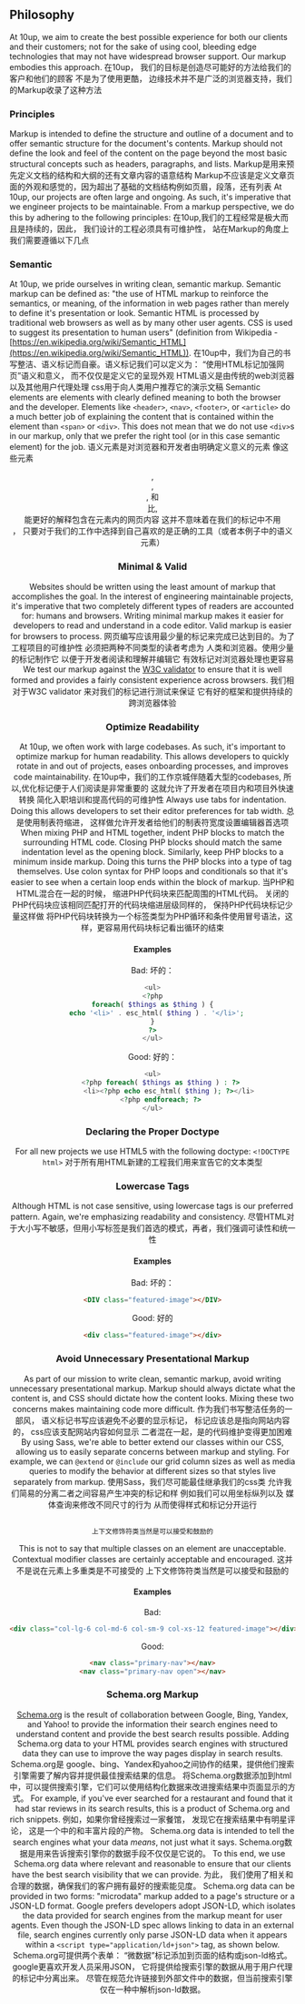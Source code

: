 ## Philosophy
At 10up, we aim to create the best possible experience for both our clients and their customers; not for the sake of using cool, bleeding edge technologies that may not have widespread browser support. Our markup embodies this approach.
在10up， 我们的目标是创造尽可能好的方法给我们的客户和他们的顾客                                    不是为了使用更酷，               边缘技术并不是广泛的浏览器支持，我们的Markup收录了这种方法
### Principles
Markup is intended to define the structure and outline of a document and to offer semantic structure for the document's contents. Markup should not define the look and feel of the content on the page beyond the most basic structural concepts such as headers, paragraphs, and lists.
Markup是用来预先定义文档的结构和大纲的还有文章内容的语意结构                                                                        Markup不应该是定义文章页面的外观和感觉的，因为超出了基础的文档结构例如页眉，段落，还有列表
At 10up, our projects are often large and ongoing. As such, it's imperative that we engineer projects to be maintainable. From a markup perspective, we do this by adhering to the following principles:
在10up,我们的工程经常是极大而且是持续的，因此，                我们设计的工程必须具有可维护性，                             站在Markup的角度上                                      我们需要遵循以下几点
### Semantic
At 10up, we pride ourselves in writing clean, semantic markup. Semantic markup can be defined as: "the use of HTML markup to reinforce the semantics, or meaning, of the information in web pages rather than merely to define it's presentation or look. Semantic HTML is processed by traditional web browsers as well as by many other user agents. CSS is used to suggest its presentation to human users" (definition from Wikipedia -[https://en.wikipedia.org/wiki/Semantic_HTML](https://en.wikipedia.org/wiki/Semantic_HTML)).
在10up中，我们为自己的书写整洁、语义标记而自豪。语义标记我们可以定义为：                            “使用HTML标记加强网页”语义和意义，                             而不仅仅是定义它的呈现外观                                                               HTML语义是由传统的web浏览器以及其他用户代理处理                                                css用于向人类用户推荐它的演示文稿
Semantic elements are elements with clearly defined meaning to both the browser and the developer. Elements like ```<header>```, ```<nav>```, ```<footer>```, or ```<article>``` do a much better job of explaining the content that is contained within the element than ```<span>``` or ```<div>```. This does not mean that we do not use ```<div>```s in our markup, only that we prefer the right tool (or in this case semantic element) for the job.
语义元素是对浏览器和开发者由明确定义意义的元素                                                      像这些元素<header>,<nav>, <footer>, 和<article>比<span>,<div>能更好的解释包含在元素内的网页内容                                                                                                       这并不意味着在我们的标记中不用<div>，                              只要对于我们的工作中选择到自己喜欢的是正确的工具（或者本例子中的语义元素）

### Minimal &amp; Valid
Websites should be written using the least amount of markup that accomplishes the goal. In the interest of engineering maintainable projects, it's imperative that two completely different types of readers are accounted for: humans and browsers. Writing minimal markup makes it easier for developers to read and understand in a code editor. Valid markup is easier for browsers to process.
网页编写应该用最少量的标记来完成已达到目的。为了工程项目的可维护性                                                                                                                 必须把两种不同类型的读者考虑为                  人类和浏览器。使用少量的标记制作它                    以便于开发者阅读和理解并编辑它                                  有效标记对浏览器处理也更容易
We test our markup against the [W3C validator](https://validator.w3.org/) to ensure that it is well formed and provides a fairly consistent experience across browsers.
我们相对于W3C validator 来对我们的标记进行测试来保证                                       它有好的框架和提供持续的跨浏览器体验

### Optimize Readability
At 10up, we often work with large codebases. As such, it's important to optimize markup for human readability. This allows developers to quickly rotate in and out of projects, eases onboarding processes, and improves code maintainability.
在10up中，我们的工作京城伴随着大型的codebases,  所以,优化标记便于人们阅读是非常重要的                               这就允许了开发者在项目内和项目外快速转换                            简化入职培训和提高代码的可维护性
Always use tabs for indentation. Doing this allows developers to set their editor preferences for tab width.
总是使用制表符缩进，              这样做允许开发者给他们的制表符宽度设置编辑器首选项
When mixing PHP and HTML together, indent PHP blocks to match the surrounding HTML code. Closing PHP blocks should match the same indentation level as the opening block. Similarly, keep PHP blocks to a minimum inside markup. Doing this turns the PHP blocks into a type of tag themselves. Use colon syntax for PHP loops and conditionals so that it's easier to see when a certain loop ends within the block of markup.
当PHP和HTML混合在一起的时候，       缩进PHP代码块来匹配周围的HTML代码。                     关闭的PHP代码块应该相同匹配打开的代码块缩进层级同样的，           保持PHP代码块标记少量这样做    将PHP代码块转换为一个标签类型为PHP循环和条件使用冒号语法，这样，更容易用代码块标记看出循环的结束                                                                                                                                                     

#### Examples

Bad:
坏的：
```php
<ul>
<?php
foreach( $things as $thing ) {
  echo '<li>' . esc_html( $thing ) . '</li>';
}
?>
</ul>
```

Good:
好的：
```php
<ul>
    <?php foreach( $things as $thing ) : ?>
        <li><?php echo esc_html( $thing ); ?></li>
    <?php endforeach; ?>
</ul>
```

### Declaring the Proper Doctype
For all new projects we use HTML5 with the following doctype: ```<!DOCTYPE html>```
对于所有用HTML新建的工程我们用<!DOCTYPE html>来宣告它的文本类型
### Lowercase Tags
Although HTML is not case sensitive, using lowercase tags is our preferred pattern. Again, we're emphasizing readability and consistency.
尽管HTML对于大小写不敏感，但用小写标签是我们首选的模式，再者，我们强调可读性和统一性
#### Examples

Bad:
坏的：
```html
<DIV class="featured-image"></DIV>
```
Good:
好的
```html
<div class="featured-image"></div>
```

### Avoid Unnecessary Presentational Markup
As part of our mission to write clean, semantic markup, avoid writing unnecessary presentational markup. Markup should always dictate what the content is, and CSS should dictate how the content looks. Mixing these two concerns makes maintaining code more difficult.
作为我们书写整洁任务的一部风，                    语义标记书写应该避免不必要的显示标记，                      标记应该总是指向网站内容的，                          css应该支配网站内容如何显示                               二者混在一起，是的代码维护变得更加困难                                                                                                                                        
By using Sass, we're able to better extend our classes within our CSS, allowing us to easily separate concerns between markup and styling. For example, we can ```@extend``` or ```@include``` our grid column sizes as well as media queries to modify the behavior at different sizes so that styles live separately from markup.
使用Sass，我们尽可能最佳继承我们的css类                                   允许我们简易的分离二者之间容易产生冲突的标记和样                      例如我们可以用坐标纵列以及                      媒体查询来修改不同尺寸的行为                                                                       从而使得样式和标记分开运行                              
                                                                                                                                        
                                                                                                                                          
                                                                                                                                           上下文修饰符类当然是可以接受和鼓励的

This is not to say that multiple classes on an element are unacceptable. Contextual modifier classes are certainly acceptable and encouraged.
 这并不是说在元素上多重类是不可接受的                                        上下文修饰符类当然是可以接受和鼓励的
#### Examples 
Bad:

```html
<div class="col-lg-6 col-md-6 col-sm-9 col-xs-12 featured-image"></div>
```
Good:

```html
<nav class="primary-nav"></nav>
<nav class="primary-nav open"></nav>
```

### Schema.org Markup
[Schema.org](https://schema.org) is the result of collaboration between Google, Bing, Yandex, and Yahoo! to provide the information their search engines need to understand content and provide the best search results possible. Adding Schema.org data to your HTML provides search engines with structured data they can use to improve the way pages display in search results.
Schema.org是                                                           google、bing、Yandex和yahoo之间协作的结果，提供他们搜索引擎需要了解内容并提供最佳搜索结果的信息。                                                                将Schema.org数据添加到html中，可以提供搜索引擎，它们可以使用结构化数据来改进搜索结果中页面显示的方式。
For example, if you've ever searched for a restaurant and found that it had star reviews in its search results, this is a product of Schema.org and rich snippets.
例如，如果你曾经搜索过一家餐馆，                             发现它在搜索结果中有明星评论，                           这是一个中的和丰富片段的产物。
Schema.org data is intended to tell the search engines what your data *means*, not just what it says.
Schema.org数据是用来告诉搜索引擎你的数据手段不仅仅是它说的。
To this end, we use Schema.org data where relevant and reasonable to ensure that our clients have the best search visibility that we can provide.
为此，          我们使用了相关和合理的数据，确保我们的客户拥有最好的搜索能见度。
Schema.org data can be provided in two forms: "microdata" markup added to a page's structure or a JSON-LD format. Google prefers developers adopt JSON-LD, which isolates the data provided for search engines from the markup meant for user agents. Even though the JSON-LD spec allows linking to data in an external file, search engines currently only parse JSON-LD data when it appears within a `<script type="application/ld+json">` tag, as shown below.
Schema.org可提供两个表单：                   “微数据”标记添加到页面的结构或json-ld格式。                            google更喜欢开发人员采用JSON，            它将提供给搜索引擎的数据从用于用户代理的标记中分离出来。                                       尽管在规范允许链接到外部文件中的数据，但当前搜索引擎仅在一种中解析json-ld数据。<script type="application/ld+json">标签，如下所示。
Schema.org markup should be validated against the [Google Structured Data Testing Tool](https://search.google.com/structured-data/testing-tool/u/0/).
应对Schema.org标记进行验证。google结构化数据测试工具。
For examples of Schema markup on components, check out the [10up WordPress Component Library](https://10up.github.io/wp-component-library/)
对于组件中的架构标记示例，请检查10up组件库
<h2 id="html5-structural-elements">HTML5 Structural Elements {% include Util/top %}</h2>
HTML5 structural elements allow us to create a more semantic and descriptive codebase and are used in all of our projects. Instead of using ```<div>```s for everything, we can use HTML5 elements like ```<header>```, ```<footer>```, and ```<article>```. They work the same way, in that they're all block level elements, but improve readability and thus maintainability.
html 5结构元素允许我们创建一个更语义和描述性的代码库，                                      并被用于我们所有的项目。而不是使用<div>对于所有的东西，                             我们可以使用html 5元素，比如<header>，<footer>，和<article>。它们的工作方式相同，因为它们都是块级元素，                                                   但提高可读性，从而维护。
There are a few common pitfalls to avoid with HTML structural elements. Not everything is a ```<section>```. The element represents a generic document or application section and should contain a heading.
对于html结构元素来说，避免使用一些常见的陷阱。                               不是一切都是<section>。元素表示泛型文档或应用程序节，                                 并且应该包含标题。
Another misconception is that the ```<figure>``` element can only be used for images. In fact, it can be used to mark up diagrams, SVG charts, photos, and code samples.
另一个误解是：<figure>元素只能用于图像。                                                实际上，它可以用来标记图表、svg图表、照片和代码样本。
Finally, not all groups of links on a page need to be in a nav element. The ```<nav>``` element is primarily intended for sections that consist of major navigation blocks.
最后，并非所有页面上的链接组都需要在导航元素中。                            |||<nav>元素主要用于由主导航块组成的部分。
### Examples

Bad:
坏的：
```html
<section id="wrapper">
    <header>
        <h1>Header content</h1>
    </header>
    <section id="main">
        <!-- Main content -->
    </section>
    <section id="secondary">
        <!-- Secondary content -->
    </section>
</section>
```

Good:
好的：
```html
<div class="wrapper">
    <header>
        <h1>My super duper page</h1>
        <!-- Header content -->
    </header>
    <main role="main">
        <!-- Page content -->
    </main>
    <aside role="complementary">
        <!-- Secondary content -->
    </aside>
</div>
```

### Type attribute on script and style elements is not necessary in HTML5
Since all browsers expect scripts to be JavaScript and styles to be CSS, you don't need to include a type attribute. While it isn't really a mistake, it's a best practice to avoid this pattern.
因为所有浏览器都希望脚本是javascript和样式为css，                           所以不需要包含类型属性。                      虽然这并不是一个错误，           但避免这种模式是最好的做法。
Bad example:
坏的例子：
```html
<link type="text/css" rel="stylesheet" href="css/style.css" />
<script type="text/javascript" src="script/scripts.js"></script>
```
Good example:
好的例子：
```html
<link rel="stylesheet" href="css/style.css">
<script src="script/scripts.js"></script>
```

<h2 id="classes-ids">Classes &amp; IDs {% include Util/top %}</h2>
In order to create more maintainable projects, developers should use classes for CSS and IDs for JavaScript. Separating concerns allows markup to be more flexible without risking breaking both styles and any JavaScript that may be attached to the element on which someone is working.
为了创建更易于维护的项目，                       开发人员应该为javascript使用css和IDs类。                       分离关注允许标记变得更加灵活，           而无需冒险打破两种样式和任何可能附加到某个角色上的javascript的任何javascript。
When using JavaScript to target specific elements in your markup, prefix the ID of the element that is being targeted with `js-`. This indicates the element is being targeted by JavaScript for your future self as well as other developers that may work on the project.
当使用javascript来针对标记中的特定元素时，将所针对的元素的id前缀js-。这表明，javascript为您将来的自我以及可能在项目上工作的其他开发人员提供了javascript的目标。
Example:
例子
```html
<nav id="js-primary-menu" class="primary-menu"></nav>
```

### Avoid using inline styles or JavaScript
避免使用内联样式或javascript
These are not easily maintainable and can be easily lost or cause unforeseen conflicts.
这些情况不易维护，容易丢失或导致不可预见的冲突。
<h2 id="accessibility">Accessibility {% include Util/top %}</h2>
It's important that our clients and their customers are able to use the products that we create for them. Accessibility means creating a web that is accessible to all people: those with disabilities and those without. We must think about people with visual, auditory, physical, speech, cognitive and neurological disabilities and ensure that we deliver the best experience we possibly can to everyone. Accessibility best practices also make content more easily digestible by search engines. Increasingly, basic accessibility can even be a legal requirement. In all cases, an accessible web benefits everyone.
重要的是，           我们的客户和客户能够使用我们为他们创造的产品。                                          无障碍意味着创建一个人人都能接触的网络：                                残疾人和没有残疾人的网站。                    我们必须思考那些视觉、听觉、身体、言语、认知和神经障碍的人，                       并确保我们能够给每个人提供最好的体验。                                                                    可访问性最佳实践也使搜索引擎更容易消化内容。                                               越来越多的基本可访问性甚至可能成为法律要求。                          在所有情况下，一个可访问的网络都会使每个人受益。
### Accessibility Standards
At a minimum, all 10up projects should pass [WCAG 2.0 Level A Standards](https://www.w3.org/WAI/intro/wcag). A baseline compliance goal of Level A is due to [WCAG guideline 1.4.3](https://www.w3.org/WAI/WCAG20/quickref/#visual-audio-contrast-contrast) which requires a minimum contrast ratio on text and images, as 10up does not always control the design of a project. 
至少，         所有的项目都应该通过2.0级a标准。                                                                a级的基线遵守目标是由于WCAG准则1.4.3                                                                                                             这需要在文本和图像上进行最小对比度比率，因为10up并不总是控制项目的设计。
For design projects and projects with a global marketplace (companies with entities outside the US), Level AA should be the baseline goal. The accessibility level is elevated for global markets to properly comply with [EU Functional Accessibility Requirements](http://mandate376.standards.eu/standard/technical-requirements/#9), which aligns closely with WCAG 2.0 Level AA. Having direct access to the designer also allows for greater accessibility standards to be achieved.
对于拥有全球市场的设计项目和项目(与美国以外的实体公司)，                                                  等级aa应该是基线目标。全球市场的可达性水平提高，以适当地遵守欧盟功能可达性要求它与2.0级aa紧密配合。直接访问设计人员也可以实现更大的可访问性标准。
While [Section 508](https://www.section508.gov/) is the US standard, following the guidance of WCAG 2.0 will help a project pass Section 508 and also maintain a consistent internal standard. If a project specifically requires Section 508, additional confirmation testing can be done.
当第508条是美国标准，按照中的2.0的指导，将帮助项目通行证508节，并保持一致的内部标准。如果项目具体要求508节，则可以进行额外的确认测试。
### ARIA Landmark Roles
ARIA里程作用
ARIA (Assistive Rich Internet Applications) is a spec from the W3C. It was created to improve accessibility of applications by providing extra information to screen readers via HTML attributes. Screen readers can already read HTML, but ARIA can help add context to content and make it easier for screen readers to interact with content.
ARIA(辅助rich internet应用程序)是w3c的规范。它通过提供额外的信息来通过html属性来筛选阅读器来改善应用程序的可访问性。屏幕阅读器已经可以读取html，但是ARIA可以帮助添加上下文内容，并且使屏幕阅读器更容易与内容交互。
ARIA is a descriptive layer on top of HTML to be used by screen readers. It has no effect on how elements are displayed or behave in browsers. We use these ARIA Landmark Roles (banner, navigation, main, etc.) to provide a better experience to users with disabilities.ARIA还允许我们描述元素的某些固有特性以及它们的各个状态。设想一下您已经设计了一个站点，其中主要内容区域被分成三个选项卡。当用户首次访问站点时，第一个选项卡将是第一个选项卡，但是屏幕阅读器如何到达第二个选项卡？它如何知道哪个选项卡是主动的？首先，它如何知道哪个元素是制表符？
ARIA是html顶部的描述层，供屏幕阅读器使用。它对元素在浏览器中显示或行为的作用没有影响。我们使用这些ARIA地标角色(横幅、导航、主等等)来为残障用户提供更好的体验。
Example:
例子：
```html
<header id="masthead" class="site-header" role="banner"></header>
```

### States and Properties
状态和属性
ARIA also allows us to describe certain inherent properties of elements, as well as their various states. Imagine you've designed a site where the main content area is split into three tabs. When the user first visits the site, the first tab will be the primary one, but how does a screen reader get to the second tab? How does it know which tab is active? How does it know which element is a tab in the first place?
ARIA还允许我们描述元素的某些固有特性以及它们的各个状态。设想一下您已经设计了一个站点，其中主要内容区域被分成三个选项卡。当用户首次访问站点时，第一个选项卡将是第一个选项卡，但是屏幕阅读器如何到达第二个选项卡？它如何知道哪个选项卡是主动的？首先，它如何知道哪个元素是制表符？
ARIA attributes can be added dynamically with JavaScript to help add context to your content. Thinking about the tabbed content example, it might look something like this:
可以使用javascript动态添加ARIA属性，以帮助添加内容到内容。对于选项卡式内容示例的思考，它可能会看起来像这样：
```html
<ul role="tablist">
    <li role="presentation">
        <a href="#first-tab" role="tab" aria-selected="true" id="tab-panel-1">Panel 1</a>
    </li>
    <li role="presentation">
        <a href="#second-tab" role="tab" aria-selected="false" id="tab-panel-2">Panel 2</a>
    </li>
</ul>

<div role="tabpanel" aria-hidden="false" aria-labelledby="tab-panel-1">
    <h2 id="first-tab">Tab Panel Heading</h2>
</div>

<div role="tabpanel" aria-hidden="true" aria-labelledby="tab-panel-2">
    <h2 id="second-tab">Second Tab Panel Heading</h2>
</div>
```

You can see how effortless it is to make our tabbed interface accessible to screen readers. Be sure to add visibility attributes like ```aria-hidden``` with JavaScript. If it is added manually in HTML and JavaScript doesn't load, the content will be completely removed from screen readers.
您可以看到，使我们的标签界面可以访问屏幕阅读器是多么费力。确保添加可视性属性，如aria-hidden用javascript。如果在html中手动添加，javascript没有加载，则内容将完全从屏幕阅读器中删除。
### Accessible Forms
Forms are one of the biggest challenges when it comes to accessibility. Fortunately, there are a few key things that we can do to ensure they meet accessibility standards:
表单是涉及可访问性的最大挑战之一。幸运的是，我们可以做一些关键的事情来确保它们符合可达性标准：
Each form field should have its own ```<label>```. The label element, along with the ```for``` attribute, can help explicitly associate a label to a form element adding readability screen readers and assistive technology.
每个窗体字段都应该拥有它自己的<label>。标签元素，以及for属性可以帮助显式地将标签关联到表单元素中，添加可读性、屏幕阅读器和辅助技术。
Form elements should also be logically grouped using the ```<fieldset>``` element. Grouped form elements can be helpful for users who depend on screen readers or those with cognitive disabilities.
表单元素也应该用逻辑分组<fieldset>元素。分组表单元素可以帮助依赖屏幕阅读器或具有认知功能障碍的用户。
Finally, we should ensure that all interactive elements are keyboard navigable, providing easy use for people with vision or mobility disabilities (or those not able to use a mouse). In general, the tab order should be dictated by a logical source order of elements. If you feel the need to change the tab order of certain elements, it likely indicates that you should rework the markup to flow in a logical order or have a conversation with the designer about updates that can be made to the layout to improve accessibility.
最后，我们应该确保所有交互元素都是键盘导航，为视觉或移动性残疾(或无法使用鼠标)的人提供方便使用。一般来说，tab顺序应该由元素的逻辑源顺序来决定。如果您觉得需要更改某些元素的tab顺序，那么它可能意味着您应该重新修改标记以逻辑顺序进行流，或者与设计器进行对话，以便对布局进行更新以提高可访问性
### Automated Testing
In most cases, maintaining baseline accessibility requirements for a project can be an automated process. While we can't test everything, and we still need some manual testing, there are certain tools that allow us to keep our finger on the pulse of a project's accessibility compliance.
在大多数情况下，维护项目的基线可访问性需求可以是自动化过程。虽然我们无法测试所有的东西，但是我们仍然需要一些手工测试，但是有些工具允许我们保持对项目的可访问性遵从性的理解。
Automating accessibility tests is easy with a tool like [pa11y](https://github.com/pa11y/pa11y), which is a command line tool that runs [HTML Code Sniffer](http://squizlabs.github.io/HTML_CodeSniffer/) over a URL.
自动化可访问性测试是容易的，比如n.pa11y它是运行的命令行工具。html代码嗅探器在一个url上。
It is easily installed through npm: ```npm install pa11y --save-dev``` and can be adding into a ```package.json``` file as a separate NPM script as to not collide with other build processes that may be running on a project:
它易于通过国家防范机制安装：npm install pa11y --save-dev并且可以添加到package.json文件作为单独的国家防范机制脚本，以避免与项目上运行的其他构建进程发生冲突：
```
"scripts": {
    "pa11y": "pa11y --ignore notice https://projectname.test"
},
```

Running this process allows the engineer to be alerted if a code-level or design change violates the project's accessibility standards.
运行此过程允许工程师在代码级或设计更改违反项目的可访问性标准时提醒您。
<h2 id="progressive-enhancement">Progressive Enhancement {% include Util/top %}</h2>
Progressive enhancement means building a website that is robust, fault tolerant, and accessible. Progressive enhancement begins with a baseline experience and builds out from there, adding features for browsers that support them. It does not require us to select supported browsers or revert to table-based layouts. Baselines for browser and device support are set on a project-by-project basis.
渐进式增强意味着构建一个健壮、容错和可访问的网站。渐进式增强首先从基线经验开始，并从那里构建，为支持它们的浏览器添加特性。它并不要求我们选择支持浏览器或还原到基于表的布局。浏览器和设备支持的基线是按项目设置的。
At 10up, we employ progressive enhancement to ensure that the sites we build for our clients are accessible to as many users as possible. For example, browser support for SVG has not yet reached 100%. When using SVG you should always provide a fallback such as a PNG image for browsers that do not support vector graphics.
在10up，我们使用渐进式增强来确保我们为客户构建的站点可以尽可能多地访问用户。例如，对于svg浏览器支持还没有达到100%。当使用svg时，您应该始终提供一个后退，例如对于不支持向量图形的浏览器来说，png图像。
### Polyfills
When writing markup that does not have wide browser support, using polyfills can help bring that functionality to those older browsers. Providing support for older browsers is incredibly important to the business objectives of our clients. In an effort to prevent code bloat, we only provide polyfills for features that are functionally critical to a site.
当编写没有广泛浏览器支持的标记时，使用polyfills可以帮助这些旧浏览器实现此功能。为老浏览器提供支持对于我们客户的业务目标来说是极其重要的。为了防止代码膨胀，我们只为功能上关键的站点提供了polyfills。
### Modernizr
At 10up, we use Modernizr to test browser support for new features that do not yet have full support across the board. Note that you should never use the Development build of Modernizr on a Production site. Create a custom build of Modernizr that features only the tests that are necessary.
在10up中，我们使用Modernizr测试浏览器支持的新特性，这些功能尚未完全支持整个董事会。注意，您不应该在生产站点上使用中的的开发构建。创建一个自定义构建，它只包含必要的测试。
Included in Modernizr is HTML5Shiv. HTML5Shiv is important because HTML5 elements are not natively recognized by IE8 and other older browsers. Thus scripting support for older browsers can be provided with this fairly lightweight JavaScript library.
包括在Modernizr中是HTML5Shiv。HTML5Shiv很重要，因为html 5元素并不是由ie8和其他旧浏览器所认可的。因此，可以使用这个相当轻量级的javascript库来提供针对旧浏览器的脚本支持。



n.10up
N.10UP.COM  twitter：@10up GitHub
